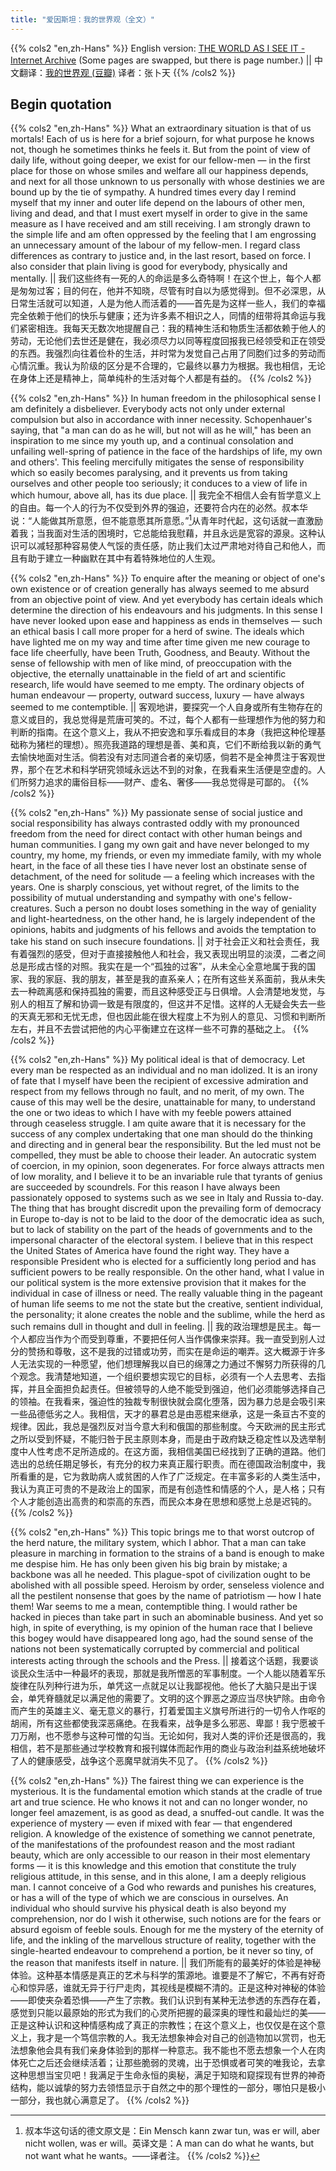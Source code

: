 ```yaml
---
title: "爱因斯坦：我的世界观（全文）"
---
```

{{% cols2 "en,zh-Hans" %}}
English version: [THE WORLD AS I SEE IT - Internet Archive](https://ia801500.us.archive.org/21/items/in.ernet.dli.2015.127962/2015.127962.The-World-As-I-See-It.pdf) \(Some pages are swapped, but there is page number.\)
||
中文翻译：[我的世界观 (豆瓣)](https://book.douban.com/subject/27074686/) 译者：张卜天
{{% /cols2 %}}


## Begin quotation

{{% cols2 "en,zh-Hans" %}}
What an extraordinary situation is that of us mortals! Each of us is here for a brief sojourn, for what purpose he knows not, though he sometimes thinks he feels it. But from the point of view of daily life, without going deeper, we exist for our fellow-men — in the first place for those on whose smiles and welfare all our happiness depends, and next for all those unknown to us personally with whose destinies we are bound up by the tie of sympathy. A hundred times every day I remind myself that my inner and outer life depend on the labours of other men, living and dead, and that I must exert myself in order to give in the same measure as I have received and am still receiving. I am strongly drawn to the simple life and am often oppressed by the feeling that I am engrossing an unnecessary amount of the labour of my fellow-men. I regard class differences as contrary to justice and, in the last resort, based on force. I also consider that plain living is good for everybody, physically and mentally.
||
我们这些终有一死的人的命运是多么奇特啊！在这个世上，每个人都是匆匆过客；目的何在，他并不知晓，尽管有时自以为感觉得到。但不必深思，从日常生活就可以知道，人是为他人而活着的——首先是为这样一些人，我们的幸福完全依赖于他们的快乐与健康；还为许多素不相识之人，同情的纽带将其命运与我们紧密相连。我每天无数次地提醒自己：我的精神生活和物质生活都依赖于他人的劳动，无论他们去世还是健在，我必须尽力以同等程度回报我已经领受和正在领受的东西。我强烈向往着俭朴的生活，并时常为发觉自己占用了同胞们过多的劳动而心情沉重。我认为阶级的区分是不合理的，它最终以暴力为根据。我也相信，无论在身体上还是精神上，简单纯朴的生活对每个人都是有益的。 
{{% /cols2 %}}

{{% cols2 "en,zh-Hans" %}}
In human freedom in the philosophical sense I am definitely a disbeliever. Everybody acts not only under external compulsion but also in accordance with inner necessity. Schopenhauer's saying, that "a man can do as he will, but not will as he will," has been an inspiration to me since my youth up, and a continual consolation and unfailing well-spring of patience in the face of the hardships of life, my own and others'. This feeling mercifully mitigates the sense of responsibility which so easily becomes paralysing, and it prevents us from taking ourselves and other people too seriously; it conduces to a view of life in which humour, above all, has its due place.
||
我完全不相信人会有哲学意义上的自由。每一个人的行为不仅受到外界的强迫，还要符合内在的必然。叔本华说：“人能做其所意愿，但不能意愿其所意愿。”[^1]从青年时代起，这句话就一直激励着我；当我面对生活的困境时，它总能给我慰藉，并且永远是宽容的源泉。这种认识可以减轻那种容易使人气馁的责任感，防止我们太过严肃地对待自己和他人，而且有助于建立一种幽默在其中有着特殊地位的人生观。 

[^1]: 叔本华这句话的德文原文是：Ein Mensch kann zwar tun, was er will, aber nicht wollen, was er will。英译文是：A man can do what he wants, but not want what he wants。——译者注。
{{% /cols2 %}}

{{% cols2 "en,zh-Hans" %}}
To enquire after the meaning or object of one's own existence or of creation generally has always seemed to me absurd from an objective point of view. And yet everybody has certain ideals which determine the direction of his endeavours and his judgments. In this sense I have never looked upon ease and happiness as ends in themselves — such an ethical basis I call more proper for a herd of swine. The ideals which have lighted me on my way and time after time given me new courage to face life cheerfully, have been Truth, Goodness, and Beauty. Without the sense of fellowship with men of like mind, of preoccupation with the objective, the eternally unattainable in the field of art and scientific research, life would have seemed to me empty. The ordinary objects of human endeavour — property, outward success, luxury — have always seemed to me contemptible.
||
客观地讲，要探究一个人自身或所有生物存在的意义或目的，我总觉得是荒唐可笑的。不过，每个人都有一些理想作为他的努力和判断的指南。在这个意义上，我从不把安逸和享乐看成目的本身（我把这种伦理基础称为猪栏的理想）。照亮我道路的理想是善、美和真，它们不断给我以新的勇气去愉快地面对生活。倘若没有对志同道合者的亲切感，倘若不是全神贯注于客观世界，那个在艺术和科学研究领域永远达不到的对象，在我看来生活便是空虚的。人们所努力追求的庸俗目标——财产、虚名、奢侈——我总觉得是可鄙的。 
{{% /cols2 %}}

{{% cols2 "en,zh-Hans" %}}
My passionate sense of social justice and social responsibility has always contrasted oddly with my pronounced freedom from the need for direct contact with other human beings and human communities. I gang my own gait and have never belonged to my country, my home, my friends, or even my immediate family, with my whole heart, in the face of all these ties I have never lost an obstinate sense of detachment, of the need for solitude — a feeling which increases with the years. One is sharply conscious, yet without regret, of the limits to the possibility of mutual understanding and sympathy with one's fellow-creatures. Such a person no doubt loses something in the way of geniality and light-heartedness, on the other hand, he is largely independent of the opinions, habits and judgments of his fellows and avoids the temptation to take his stand on such insecure foundations.
||
对于社会正义和社会责任，我有着强烈的感受，但对于直接接触他人和社会，我又表现出明显的淡漠，二者之间总是形成古怪的对照。我实在是一个“孤独的过客”，从未全心全意地属于我的国家、我的家庭、我的朋友，甚至是我的直系亲人；在所有这些关系面前，我从未失去一种疏离感和保持孤独的需要，而且这种感受正与日俱增。人会清楚地发觉，与别人的相互了解和协调一致是有限度的，但这并不足惜。这样的人无疑会失去一些的天真无邪和无忧无虑，但也因此能在很大程度上不为别人的意见、习惯和判断所左右，并且不去尝试把他的内心平衡建立在这样一些不可靠的基础之上。 
{{% /cols2 %}}

{{% cols2 "en,zh-Hans" %}}
My political ideal is that of democracy. Let every man be respected as an individual and no man idolized. It is an irony of fate that I myself have been the recipient of excessive admiration and respect from my fellows through no fault, and no merit, of my own. The cause of this may well be the desire, unattainable for many, to understand the one or two ideas to which I have with my feeble powers attained through ceaseless struggle. I am quite aware that it is necessary for the success of any complex undertaking that one man should do the thinking and directing and in general bear the responsibility. But the led must not be compelled, they must be able to choose their leader. An autocratic system of coercion, in my opinion, soon degenerates. For force always attracts men of low morality, and I believe it to be an invariable rule that tyrants of genius are succeeded by scoundrels. For this reason I have always been passionately opposed to systems such as we see in Italy and Russia to-day. The thing that has brought discredit upon the prevailing form of democracy in Europe to-day is not to be laid to the door of the democratic idea as such, but to lack of stability on the part of the heads of governments and to the impersonal character of the electoral system. I believe that in this respect the United States of America have found the right way. They have a responsible President who is elected for a sufficiently long period and has sufficient powers to be really responsible. On the other hand, what I value in our political system is the more extensive provision that it makes for the individual in case of illness or need. The really valuable thing in the pageant of human life seems to me not the state but the creative, sentient individual, the personality; it alone creates the noble and the sublime, while the herd as such remains dull in thought and dull in feeling.
||
我的政治理想是民主。每一个人都应当作为个而受到尊重，不要把任何人当作偶像来崇拜。我一直受到别人过分的赞扬和尊敬，这不是我的过错或功劳，而实在是命运的嘲弄。这大概源于许多人无法实现的一种愿望，他们想理解我以自已的绵薄之力通过不懈努力所获得的几个观念。我清楚地知道，一个组织要想实现它的目标，必须有一个人去思考、去指挥，并且全面担负起责任。但被领导的人绝不能受到强迫，他们必须能够选择自己的领袖。在我看来，强迫性的独裁专制很快就会腐化堕落，因为暴力总是会吸引来一些品德低劣之人。我相信，天才的暴君总是由恶棍来继承，这是一条亘古不变的规律。因此，我总是强烈反对当今意大利和俄国的那些制度。今天欧洲的民主形式之所以受到怀疑，不能归咎于民主原则本身，而是由于政府缺乏稳定性以及选举制度中人性考虑不足所造成的。在这方面，我相信美国已经找到了正确的道路。他们选出的总统任期足够长，有充分的权力来真正履行职责。而在德国政治制度中，我所看重的是，它为救助病人或贫困的人作了广泛规定。在丰富多彩的人类生活中，我认为真正可贵的不是政治上的国家，而是有创造性和情感的个人，是人格；只有个人才能创造出高贵的和崇高的东西，而民众本身在思想和感觉上总是迟钝的。 
{{% /cols2 %}}

{{% cols2 "en,zh-Hans" %}}
This topic brings me to that worst outcrop of the herd nature, the military system, which I abhor. That a man can take pleasure in marching in formation to the strains of a band is enough to make me despise him. He has only been given his big brain by mistake; a backbone was all he needed. This plague-spot of civilization ought to be abolished with all possible speed. Heroism by order, senseless violence and all the pestilent nonsense that goes by the name of patriotism — how I hate them! War seems to me a mean, contemptible thing. I would rather be hacked in pieces than take part in such an abominable business. And yet so high, in spite of everything, is my opinion of the human race that I believe this bogey would have disappeared long ago, had the sound sense of the nations not been systematically corrupted by commercial and political interests acting through the schools and the Press.
||
接着这个话题，我要谈谈民众生活中一种最坏的表现，那就是我所憎恶的军事制度。一个人能以随着军乐旋律在队列种行进为乐，单凭这一点就足以让我鄙视他。他长了大脑只是出于误会，单凭脊髓就足以满足他的需要了。文明的这个罪恶之源应当尽快铲除。由命令而产生的英雄主义、毫无意义的暴行，打着爱国主义旗号所进行的一切令人作呕的胡闹，所有这些都使我深恶痛绝。在我看来，战争是多么邪恶、卑鄙！我宁愿被千刀万剐，也不愿参与这种可憎的勾当。无论如何，我对人类的评价还是很高的，我相信，若不是那些通过学校教育和报刊媒体而起作用的商业与政治利益系统地破坏了人的健康感受，战争这个恶魔早就消失不见了。 
{{% /cols2 %}}

{{% cols2 "en,zh-Hans" %}}
The fairest thing we can experience is the mysterious. It is the fundamental emotion which stands at the cradle of true art and true science. He who knows it not and can no longer wonder, no longer feel amazement, is as good as dead, a snuffed-out candle. It was the experience of mystery — even if mixed with fear — that engendered religion. A knowledge of the existence of something we cannot penetrate, of the manifestations of the profoundest reason and the most radiant beauty, which are only accessible to our reason in their most elementary forms — it is this knowledge and this emotion that constitute the truly religious attitude, in this sense, and in this alone, I am a deeply religious man. I cannot conceive of a God who rewards and punishes his creatures, or has a will of the type of which we are conscious in ourselves. An individual who should survive his physical death is also beyond my comprehension, nor do I wish it otherwise, such notions are for the fears or absurd egoism of feeble souls. Enough for me the mystery of the eternity of life, and the inkling of the marvellous structure of reality, together with the single-hearted endeavour to comprehend a portion, be it never so tiny, of the reason that manifests itself in nature.
||
我们所能有的最美好的体验是神秘体验。这种基本情感是真正的艺术与科学的策源地。谁要是不了解它，不再有好奇心和惊异感，谁就无异于行尸走肉，其视线是模糊不清的。正是这种对神秘的体验——即使夹杂着恐惧——产生了宗教。我们认识到有某种无法参透的东西存在着，感觉到只能以最原始的形式为我们的心灵所把握的最深奥的理性和最灿烂的美——正是这种认识和这种情感构成了真正的宗教性；在这个意义上，也仅仅是在这个意义上，我才是一个笃信宗教的人。我无法想象神会对自己的创造物加以赏罚，也无法想象他会具有我们亲身体验到的那样一种意志。我不能也不愿去想象一个人在肉体死亡之后还会继续活着；让那些脆弱的灵魂，出于恐惧或者可笑的唯我论，去拿这种思想当宝贝吧！我满足于生命永恒的奥秘，满足于知晓和窥探现有世界的神奇结构，能以诚挚的努力去领悟显示于自然之中的那个理性的一部分，哪怕只是极小一部分，我也就心满意足了。
{{% /cols2 %}}
